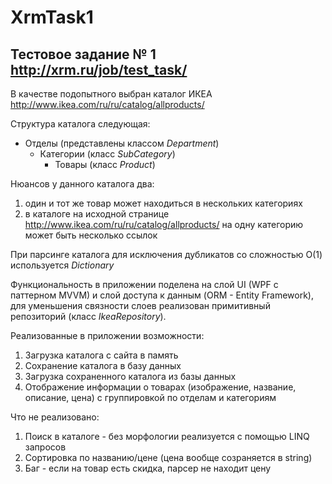 # XrmTask1
## Тестовое задание № 1 http://xrm.ru/job/test_task/
В качестве подопытного выбран каталог ИКЕА http://www.ikea.com/ru/ru/catalog/allproducts/

Структура каталога следующая:
* Отделы (представлены классом *Department*)
  * Категории (класс *SubCategory*)
    * Товары (класс *Product*)

Нюансов у данного каталога два:
  1. один и тот же товар может находиться в нескольких категориях
  2. в каталоге на исходной странице http://www.ikea.com/ru/ru/catalog/allproducts/ на одну категорию может быть несколько ссылок

При парсинге каталога для исключения дубликатов со сложностью О(1) используется *Dictionary*

Функциональность в приложении поделена на слой UI (WPF с паттерном MVVM) и слой доступа к данным (ORM - Entity Framework), для уменьшения связности слоев реализован примитивный репозиторий (класс *IkeaRepository*).

Реализованные в приложении возможности:
  1. Загрузка каталога с сайта в память
  2. Сохранение каталога в базу данных
  3. Загрузка сохраненного каталога из базы данных
  4. Отображение информации о товарах (изображение, название, описание, цена) с группировкой по отделам и категориям

Что не реализовано:
  1. Поиск в каталоге - без морфологии реализуется с помощью LINQ запросов
  2. Сортировка по названию/цене (цена вообще созраняется в string)
  3. Баг - если на товар есть скидка, парсер не находит цену
